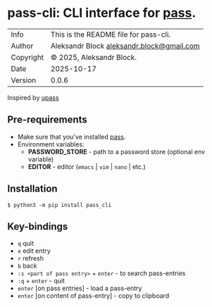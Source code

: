 # pass-cli:  CLI interface for [pass](https://www.passwordstore.org/).
|           |                                             |
|-----------|---------------------------------------------|
| Info      | This is the README file for pass-cli.       |
| Author    | Aleksandr Block <aleksandr.block@gmail.com> |
| Copyright | © 2025, Aleksandr Block.                    |
| Date      | 2025-10-17                                  |
| Version   | 0.0.6                                       |




Inspired by [upass](https://github.com/Kwpolska/upass)

Pre-requirements
----------------
* Make sure that you've installed [pass](https://www.passwordstore.org/).
* Environment variables:
	* **PASSWORD_STORE** - path to a password store (optional env variable)
	* **EDITOR** - editor (`emacs` | `vim` | `nano` | etc.)

Installation
------------
    $ python3 -m pip install pass_cli
    
Key-bindings
------------
* `q` quit
* `e` edit entry
* `r` refresh
* `b` back
* `:s <part of pass entry>` + `enter` - to search pass-entries
* `:q` + `enter` - quit
* `enter` [on pass entries] - load a pass-entry
* `enter` [on content of pass-entry] - copy to clipboard

